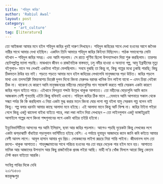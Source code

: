 ```yaml
---
title: 'শহিদুল জহির'
author: 'Rabiul Awal'
layout: post
category:
    - 'art_culture'
tag: [literature]
---
```

তো আইজকা আমার মনে হইল শহিদুল জহির খুবই দারুণ লিখছেন। শহিদুল জহিরের সাথে দেখা হওনের আগে জনৈক নারীর সাথে আমার দেখা হইছিল। একদিন তিনি আমারে শহিদুল জহির কিইন্যা দিছিলেন। পাঠক সমাবেশের মোটা বইখান – শহিদুল জহির সমগ্র। এবং আমি পড়লাম। সে রাতে পূর্ণিমা ছিলো উপন্যাসখান দিয়া শুরু করছিলাম। তারপর ছোটগল্পটল্প ম্যালা পড়ছি। মাঝখানে জীবন ও রাজনৈতিক বাস্তবতা, ঢলু নদীর হাওয়া ও অন্যান্য গল্প, আবু ইব্রাহীমের মৃত্যু বইগুলান- মানে সব লেখাই একটানা পইড়া ফেলছিলাম। সবযে বুঝছি তা কিন্তু না, কিছু গল্পের মধ্যে ঢুকছি পারছি; কিছু ঠিকমতন ঠাউর হয় নাই। পড়তে পড়তে আমার মনে হইল জহিরের লেখালেখি মানুষজনের পড়া উচিত। জহির পড়লে মাথা এবং তদসংশ্লিষ্ট বিষয়আশয় ডিরেক্ট দুলন দিবো কিংবা মেরুদণ্ড বরাবর খানিক টান লাইগা যাবো – এমন চিন্তা থেইকা ঠিক না। থাকেনা যে কারণে আমি মানুষজনরের মহীনের ঘোড়াগুলির গান সাজেস্ট করতে পারি সেরকম একটা কারণে জহির পড়ন যাইতে পারে। এইখানে বিপন্নতা শব্দটা উল্লেখ থাকুক আপাতত। তো মহীনের ঘোড়াগুলি আমি ক্যান আজকাল বেশী শুনতাছি এইটা কিন্তু বলিনাই এখনো। শহিদুল জহির ঠিক মানে …যেভাবে আমি আপনারে সকাল থেকে সন্ধ্যা পর্যন্ত কি কি করছিলাম এ নিয়া একটা মুগ্ধ করার মতন কিংবা ঘোর লাগা গল্প বইলা যামু সেরকম গল্প বলেন নাই কিন্তু। গল্প বলার ধরনটা আমার কাছে আলাদা মনে হইছে। এই আলাদা মানে কিন্তু আর্ট ফিল্ম না। জহির টাইনা পইড়া গেলে কিন্তু একটু ঝামেলা বাইধা যাইতে পারে, লম্বা লম্বা লাইন দিয়া লেখছেন – তো লাইনগুলান একটু ভাঙ্গাইচুরাই আগাইলে গল্পের লগে কিংবা শব্দগুলানের লগে একটা খাতির তইরি হইবো।

ইয়্যুনিভার্সিটিতে আসনের পর আমি ইলিয়াস, ছফা আর জহির পড়লাম। আগেও পড়ছি দুয়েকটা কিন্তু লেখকের লগে একটা ঝগড়াঝাটি বাঁধাইয়া পড়াগুলান ভার্সিটিতে হইছে বেশি। এ পর্যায়ে হুমায়ূন আজাদরে ক্যান জানি কবি কইতে আমার বেশী আনন্দ লাগে। আবুল হাসান আমার খুব প্রিয়। লোকজনের লাইগা রুদ্ররে নিয়া শান্তি পাইনা। জীবনানন্দ দাস তো রহস্য- থাকুক আপাতত। শাহদুজ্জামানের সাথে পরিচয় হওনের পর তো বছর দেড়েক পার হইল মনে হয়। আপাতত মানিক আর আজাদের উপন্যাস আর কিছু রাজনৈতিক প্রবন্ধ লইয়া আছি। মাহী দা’র খোঁজ মিললে আরো কিছু কেতাব টেস্ট করন যাইতো আরকি।

সংবিগ্ন পাখির দিকে দেখি  
২০১৭১৫০৩  
জয়কৃষ্ণপুর